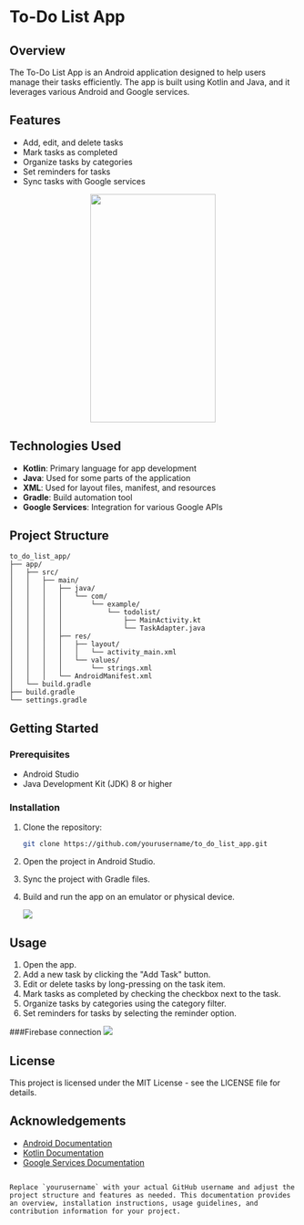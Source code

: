 # To-Do List App

## Overview

The To-Do List App is an Android application designed to help users manage their tasks efficiently. The app is built using Kotlin and Java, and it leverages various Android and Google services.

## Features

- Add, edit, and delete tasks
- Mark tasks as completed
- Organize tasks by categories
- Set reminders for tasks
- Sync tasks with Google services
<p align="center">
<img src="https://i.imgur.com/MfXj4xp.jpg" width="220" height="400">
  </p>
  
## Technologies Used

- **Kotlin**: Primary language for app development
- **Java**: Used for some parts of the application
- **XML**: Used for layout files, manifest, and resources
- **Gradle**: Build automation tool
- **Google Services**: Integration for various Google APIs

## Project Structure

```
to_do_list_app/
├── app/
│   ├── src/
│   │   ├── main/
│   │   │   ├── java/
│   │   │   │   └── com/
│   │   │   │       └── example/
│   │   │   │           └── todolist/
│   │   │   │               ├── MainActivity.kt
│   │   │   │               └── TaskAdapter.java
│   │   │   ├── res/
│   │   │   │   ├── layout/
│   │   │   │   │   └── activity_main.xml
│   │   │   │   └── values/
│   │   │   │       └── strings.xml
│   │   │   └── AndroidManifest.xml
│   └── build.gradle
├── build.gradle
└── settings.gradle
```

## Getting Started

### Prerequisites

- Android Studio
- Java Development Kit (JDK) 8 or higher

### Installation

1. Clone the repository:
   ```sh
   git clone https://github.com/yourusername/to_do_list_app.git
   ```
2. Open the project in Android Studio.
3. Sync the project with Gradle files.
4. Build and run the app on an emulator or physical device.
  
   ![](https://i.imgur.com/6UzM8pr.png)

## Usage

1. Open the app.
2. Add a new task by clicking the "Add Task" button.
3. Edit or delete tasks by long-pressing on the task item.
4. Mark tasks as completed by checking the checkbox next to the task.
5. Organize tasks by categories using the category filter.
6. Set reminders for tasks by selecting the reminder option.

###Firebase connection
![](https://imgur.com/a/ejMzvND)

## License

This project is licensed under the MIT License - see the LICENSE file for details.

## Acknowledgements

- [Android Documentation](https://developer.android.com/docs)
- [Kotlin Documentation](https://kotlinlang.org/docs/reference/)
- [Google Services Documentation](https://developers.google.com/)
```

Replace `yourusername` with your actual GitHub username and adjust the project structure and features as needed. This documentation provides an overview, installation instructions, usage guidelines, and contribution information for your project.

```


